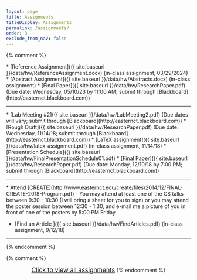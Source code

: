 ```yaml
---
layout: page
title: Assignments 
titleDisplay: Assignments 
permalink: /assignments/
order: 3
exclude_from_nav: false 
---
```


<style>

.hide {
  display:none
}

table, th, td {
  border: 0px solid black;
  border-collapse: collapse;
  text-align: center;
}

td.left {
    text-align: left;
}

a.hide, tr.hide {
    display: none;
}

.due {
    background-color: yellow
}

</style>

<script>
function removeHideClass() {
  var elements = document.getElementsByTagName("tr");
  for (var i = 0; i < elements.length; i++) {
    elements[i].classList.remove("hide");
  }

  element = document.getElementById('hideprevious');
  element.classList.add('hide'); 
} 

</script>

{% comment %}
<div id = 'hidden' class = 'hide' markdown="1">
{% endcomment %}

* Course setup
    * Sign up for [Piazza](https://piazza.com) using your Eastern e-mail address. You will be getting an e-mail with more information shortly.
    * Sign up for [Perusall](https://perusall.com) using your Eastern e-mail address, and enroll in this course. The course code can be found on the syllabus in the [Course Information]({{ site.baseurl }}/info/) section.
* [Autobiography and Piazza Post ]({{ site.baseurl }}/data/hw/Autobiography.pdf) (Due: Thursday, 01/25/2024)
* [Searching the Literature]({{ site.baseurl }}/data/hw/LitSearch.docx) (Due: Tuesday, 01/30/2024); submit through [Blackboard](http://easternct.blackboard.com))
* [Article Discussion - Cellular automata model for evacuation with obstacles](https://perusall.com) (Due: <strike>Tuesday, 01/30/2024</strike> Thursday, 2/1/2024)
* [Article Discussion - Experimental evidence of massive-scale emotional contagion through social networks](https://perusall.com) (Due: Tuesday, 02/06/2024)
* Find an article - see post on [Piazza](https://piazza.com) (Due: Tuesday, 02/06/2024)
* [Article Critique]({{ site.baseurl }}/data/hw/Evaluation-Perusall.pdf) (Due: Monday, 02/13/2024 by 09:30 AM)
<hr style = "margin-bottom:5px; margin-top:-5px; color:red;">
* [Literature Review and Annotated Bibliography]({{ site.baseurl }}/data/hw/LitReview.pdf) (Due: Thursday, 02/22/2024 by 10:00 AM; submit through [Blackboard](http://easternct.blackboard.com))
* <span class = 'due'>[Lab Meeting #1]({{ site.baseurl }}/data/hw/LabMeeting1.pdf) (Due dates will vary; submit through [Blackboard](http://easternct.blackboard.com))</span>
* [Research Proposal]({{ site.baseurl }}/data/hw/Proposal.pdf) (Due: Monday, 03/04/2024, by 8:00 AM; submit through [Blackboard](http://easternct.blackboard.com))
{% comment %}
* [Github Assignment]({{ site.baseurl }}/data/hw/Github.pdf) (Due: Monday, 11/06/2024 by 10:00 AM)
* [Outline]({{ site.baseurl }}/data/hw/Outline.docx) (Due: Wednesday, 11/08/2024, by 10:00 AM; submit a hard copy in class)
* <span class = "ddue">[Lab Meeting #2]({{ site.baseurl }}/data/hw/LabMeeting2.pdf) (Due dates will vary; submit through [Blackboard](http://easternct.blackboard.com))</span>
* [Rough Draft]({{ site.baseurl }}/data/hw/ResearchPaper.pdf) (Due: Sunday, 11/19/2024 by 12:00 PM; submit through [Blackboard](http://easternct.blackboard.com)) 
* [Write a Résumé]({{ site.baseurl }}/data/hw/ResumeAssignment.pdf) (Due: Friday, 12/01/2024) 
* <span class = 'due'>[Research Presentation]({{ site.baseurl }}/data/hw/ResearchPresentation.pdf) (Due dates will vary; submit through [Blackboard](http://easternct.blackboard.com))</span> 
* [Final Paper]({{ site.baseurl }}/data/hw/ResearchPaper.pdf) (Due: Wednesday, 12/13/2024 by 11:00 AM; submit through [Blackboard](http://easternct.blackboard.com)) 
</div>
* [Reference Assignment]({{ site.baseurl }}/data/hw/ReferenceAssignment.docx) (in-class assignment, 03/29/2024)
* [Abstract Assignment]({{ site.baseurl }}/data/hw/Abstracts.docx) (in-class assignment) 
* [Final Paper]({{ site.baseurl }}/data/hw/ResearchPaper.pdf) (Due date: Wednesday, 05/10/23 by 11:00 AM; submit through [Blackboard](http://easternct.blackboard.com)) 
<hr>
* [Lab Meeting #2]({{ site.baseurl }}/data/hw/LabMeeting2.pdf) (Due dates will vary; submit through [Blackboard](http://easternct.blackboard.com))
* [Rough Draft]({{ site.baseurl }}/data/hw/ResearchPaper.pdf) (Due date: Wednesday, 11/14/18; submit through [Blackboard](http://easternct.blackboard.com)) 
* [LaTeX assignment]({{ site.baseurl }}/data/hw/latex-assignment.pdf) (in-class assignment, 11/14/18) 
    * [Presentation Schedule]({{ site.baseurl }}/data/hw/FinalPresentationSchedule01.pdf)
* [Final Paper]({{ site.baseurl }}/data/hw/ResearchPaper.pdf) (Due date: Monday, 12/10/18 by 7:00 PM; submit through [Blackboard](http://easternct.blackboard.com)) 
<hr>
* Attend [CREATE](http://www.easternct.edu/create/files/2014/12/FINAL-CREATE-2018-Program.pdf) - You may attend at least one of the CS talks between 9:30 - 10:30 (I will bring a sheet for you to sign) or you may attend the poster session between 12:30 - 1:30, and e-mail me a picture of you in front of one of the posters by 5:00 PM Friday 

* [Find an Article ]({{ site.baseurl }}/data/hw/FindArticles.pdf) (in-class assignment, 9/12/18)

***

{% endcomment %}
<br>

<script>
const pattern = RegExp('Due:.*([0-9]{2}/[0-9]+/[0-9]{4})');
elements = document.getElementsByTagName('li');

for (el of elements) {
        var res = pattern.exec(el.innerText);
        if (res != null && res.length >= 2) {
                if (new Date(res[1]) >= new Date()) {
                        el.className = 'due';
                }
        }
}
</script>

{% comment %}
<center>
<div id = 'clicker'>
<a href = '#' style='font-size:120%' onclick = 'viewAll();'>Click to view all assignments</a>
<script>
function viewAll() {
    document.getElementById('hidden').classList.remove('hide');
    document.getElementById('clicker').classList.add('hide');
    document.getElementsByTagName('ul')[0].style.marginBottom = '0px'
}
</script>
{% endcomment %}
